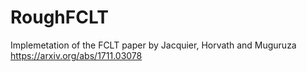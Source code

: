 # RoughFCLT

Implemetation of the FCLT paper by Jacquier, Horvath and Muguruza https://arxiv.org/abs/1711.03078
